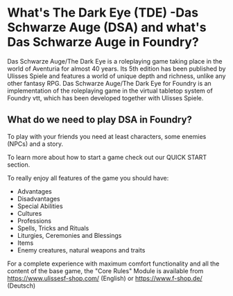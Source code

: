 # What's The Dark Eye (TDE) -Das Schwarze Auge (DSA) and what's Das Schwarze Auge in Foundry?  

Das Schwarze Auge/The Dark Eye is a roleplaying game taking place in the world of Aventuria for almost 40 years. Its 5th edition has been published by Ulisses Spiele and features a world of unique depth and richness, unlike any other fantasy RPG.
Das Schwarze Auge/The Dark Eye for Foundry is an implementation of the roleplaying game in the virtual tabletop system of Foundry vtt, which has been developed together with Ulisses Spiele.  
 

## What do we need to play DSA in Foundry?  
To play with your friends you need at least characters, some enemies (NPCs) and a story.

To learn more about how to start a game check out our QUICK START section.

To really enjoy all features of the game you should have:
* Advantages
* Disadvantages
* Special Abilities
* Cultures
* Professions
* Spells, Tricks and Rituals
* Liturgies, Ceremonies and Blessings
* Items
* Enemy creatures, natural weapons and traits
  
For a complete experience with maximum comfort functionality and all the content of the base game, the "Core Rules" Module is available from https://www.ulissesf-shop.com/ (English) or https://www.f-shop.de/ (Deutsch)


